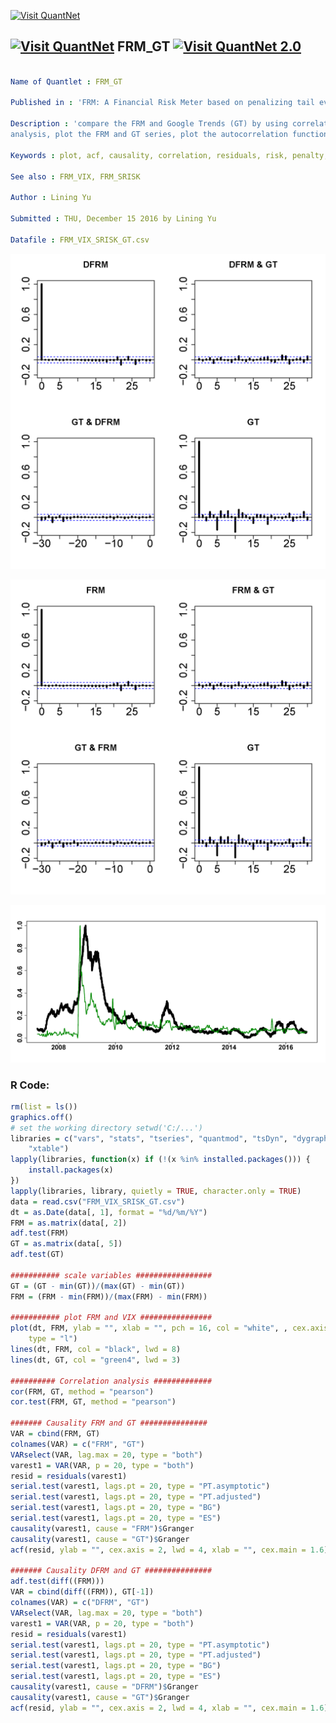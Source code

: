 
[<img src="https://github.com/QuantLet/Styleguide-and-FAQ/blob/master/pictures/banner.png" width="888" alt="Visit QuantNet">](http://quantlet.de/)

## [<img src="https://github.com/QuantLet/Styleguide-and-FAQ/blob/master/pictures/qloqo.png" alt="Visit QuantNet">](http://quantlet.de/) **FRM_GT** [<img src="https://github.com/QuantLet/Styleguide-and-FAQ/blob/master/pictures/QN2.png" width="60" alt="Visit QuantNet 2.0">](http://quantlet.de/)

```yaml

Name of Quantlet : FRM_GT

Published in : 'FRM: A Financial Risk Meter based on penalizing tail events occurrence'

Description : 'compare the FRM and Google Trends (GT) by using correlation analysis and causality
analysis, plot the FRM and GT series, plot the autocorrelation function of residuals'

Keywords : plot, acf, causality, correlation, residuals, risk, penalty, tail

See also : FRM_VIX, FRM_SRISK

Author : Lining Yu

Submitted : THU, December 15 2016 by Lining Yu

Datafile : FRM_VIX_SRISK_GT.csv

```

![Picture1](ACF_DFRM_GT.png)

![Picture2](ACF_FRM_GT.png)

![Picture3](FRM_and_GT.png)


### R Code:
```r
rm(list = ls())
graphics.off()
# set the working directory setwd('C:/...')
libraries = c("vars", "stats", "tseries", "quantmod", "tsDyn", "dygraphs", "urca", 
    "xtable")
lapply(libraries, function(x) if (!(x %in% installed.packages())) {
    install.packages(x)
})
lapply(libraries, library, quietly = TRUE, character.only = TRUE)
data = read.csv("FRM_VIX_SRISK_GT.csv")
dt = as.Date(data[, 1], format = "%d/%m/%Y")
FRM = as.matrix(data[, 2])
adf.test(FRM)
GT = as.matrix(data[, 5])
adf.test(GT)

########### scale variables #################
GT = (GT - min(GT))/(max(GT) - min(GT))
FRM = (FRM - min(FRM))/(max(FRM) - min(FRM))

########### plot FRM and VIX ################
plot(dt, FRM, ylab = "", xlab = "", pch = 16, col = "white", , cex.axis = 2, font.axis = 2, 
    type = "l")
lines(dt, FRM, col = "black", lwd = 8)
lines(dt, GT, col = "green4", lwd = 3)

########## Correlation analysis #############
cor(FRM, GT, method = "pearson")
cor.test(FRM, GT, method = "pearson")

####### Causality FRM and GT ###############
VAR = cbind(FRM, GT)
colnames(VAR) = c("FRM", "GT") 
VARselect(VAR, lag.max = 20, type = "both")
varest1 = VAR(VAR, p = 20, type = "both") 
resid = residuals(varest1)
serial.test(varest1, lags.pt = 20, type = "PT.asymptotic")
serial.test(varest1, lags.pt = 20, type = "PT.adjusted")
serial.test(varest1, lags.pt = 20, type = "BG")
serial.test(varest1, lags.pt = 20, type = "ES")
causality(varest1, cause = "FRM")$Granger
causality(varest1, cause = "GT")$Granger
acf(resid, ylab = "", cex.axis = 2, lwd = 4, xlab = "", cex.main = 1.6)[1]

####### Causality DFRM and GT ###############
adf.test(diff((FRM)))
VAR = cbind(diff((FRM)), GT[-1])
colnames(VAR) = c("DFRM", "GT")
VARselect(VAR, lag.max = 20, type = "both")
varest1 = VAR(VAR, p = 20, type = "both")
resid = residuals(varest1)
serial.test(varest1, lags.pt = 20, type = "PT.asymptotic")
serial.test(varest1, lags.pt = 20, type = "PT.adjusted")
serial.test(varest1, lags.pt = 20, type = "BG")
serial.test(varest1, lags.pt = 20, type = "ES")
causality(varest1, cause = "DFRM")$Granger
causality(varest1, cause = "GT")$Granger
acf(resid, ylab = "", cex.axis = 2, lwd = 4, xlab = "", cex.main = 1.6)[1]


```
